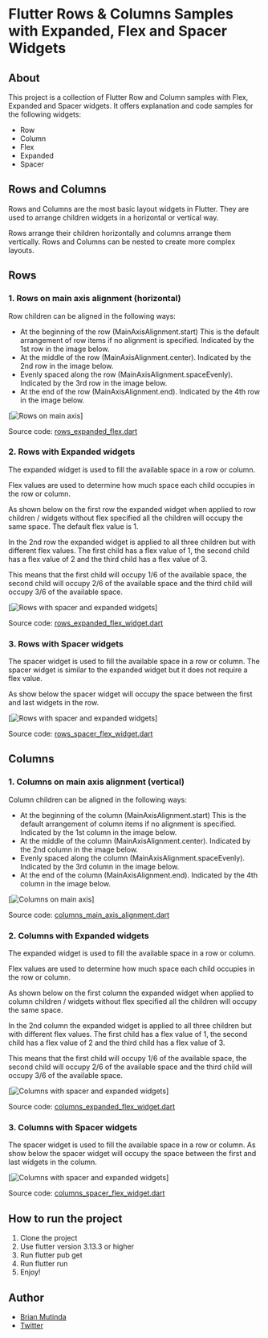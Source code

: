 # Flutter Rows & Columns Samples with Expanded, Flex and Spacer Widgets
## About
This project is a collection of Flutter Row and Column samples with Flex, Expanded and Spacer widgets.
It offers explanation and code samples for the following widgets:
* Row
* Column
* Flex
* Expanded
* Spacer

## Rows and Columns
Rows and Columns are the most basic layout widgets in Flutter.
They are used to arrange children widgets in a horizontal or vertical way.

Rows arrange their children horizontally and columns arrange them vertically.
Rows and Columns can be nested to create more complex layouts.

## Rows
### 1. Rows on main axis alignment (horizontal)
Row children can be aligned in the following ways:
* At the beginning of the row (MainAxisAlignment.start) This is the default arrangement of row items if no alignment is specified. Indicated by the 1st row in the image below.
* At the middle of the row (MainAxisAlignment.center). Indicated by the 2nd row in the image below.
* Evenly spaced along the row (MainAxisAlignment.spaceEvenly). Indicated by the 3rd row in the image below.
* At the end of the row (MainAxisAlignment.end). Indicated by the 4th row in the image below.

[![Rows on main axis](https://github.com/Brian1011/flutter_row_columns_sample/blob/main/images/rows_main_axis_alignment.png)]

Source code: [rows_expanded_flex.dart](https://github.com/Brian1011/flutter_row_columns_sample/blob/main/lib/widgets/rows/rows_main_axis_alignment.dart)

### 2. Rows with Expanded widgets
The expanded widget is used to fill the available space in a row or column.

Flex values are used to determine how much space each child occupies in the row or column.

As shown below on the first row the expanded widget when applied to row children / widgets without flex specified all the children will occupy the same space.
The default flex value is 1. 

In the 2nd row the expanded widget is applied to all three children but with different flex values. 
The first child has a flex value of 1, the second child has a flex value of 2 and the third child has a flex value of 3. 

This means that the first child will occupy 1/6 of the available space, the second child will occupy 2/6 of the available space and the third child will occupy 3/6 of the available space.

[![Rows with spacer and expanded widgets](https://github.com/Brian1011/flutter_row_columns_sample/blob/main/images/rows_expanded_flex.png)]

Source code: [rows_expanded_flex_widget.dart](https://github.com/Brian1011/flutter_row_columns_sample/blob/main/lib/widgets/rows/rows_expanded_flex_widget.dart)

### 3. Rows with Spacer widgets
The spacer widget is used to fill the available space in a row or column.
The spacer widget is similar to the expanded widget but it does not require a flex value.

As show below the spacer widget will occupy the space between the first and last widgets in the row.

[![Rows with spacer and expanded widgets](https://github.com/Brian1011/flutter_row_columns_sample/blob/main/images/row_spacer_flex.png)]

Source code: [rows_spacer_flex_widget.dart](https://github.com/Brian1011/flutter_row_columns_sample/blob/main/lib/widgets/rows/rows_spacer_flex_widget.dart)

## Columns
### 1. Columns on main axis alignment (vertical)
Column children can be aligned in the following ways:
* At the beginning of the column (MainAxisAlignment.start) This is the default arrangement of column items if no alignment is specified. Indicated by the 1st column in the image below.
* At the middle of the column (MainAxisAlignment.center). Indicated by the 2nd column in the image below.
* Evenly spaced along the column (MainAxisAlignment.spaceEvenly). Indicated by the 3rd column in the image below.
* At the end of the column (MainAxisAlignment.end). Indicated by the 4th column in the image below.

[![Columns on main axis](https://github.com/Brian1011/flutter_row_columns_sample/blob/main/images/column_main_axis_alignment.png)]

Source code: [columns_main_axis_alignment.dart](https://github.com/Brian1011/flutter_row_columns_sample/blob/main/lib/widgets/columns/column_main_axis_alignment_widget.dart)

### 2. Columns with Expanded widgets
The expanded widget is used to fill the available space in a row or column.

Flex values are used to determine how much space each child occupies in the row or column.

As shown below on the first column the expanded widget when applied to column children / widgets without flex specified all the children will occupy the same space.

In the 2nd column the expanded widget is applied to all three children but with different flex values. The first child has a flex value of 1, the second child has a flex value of 2 and the third child has a flex value of 3.

This means that the first child will occupy 1/6 of the available space, the second child will occupy 2/6 of the available space and the third child will occupy 3/6 of the available space.

[![Columns with spacer and expanded widgets](https://github.com/Brian1011/flutter_row_columns_sample/blob/main/images/column_expanded_flex.png)]

Source code: [columns_expanded_flex_widget.dart](https://github.com/Brian1011/flutter_row_columns_sample/blob/main/lib/widgets/columns/column_expanded_flex_widget.dart)

### 3. Columns with Spacer widgets
The spacer widget is used to fill the available space in a row or column. As show below the spacer widget will occupy the space between the first and last widgets in the column.

[![Columns with spacer and expanded widgets](https://github.com/Brian1011/flutter_row_columns_sample/blob/main/images/column_spacer_flex.png)]

Source code: [columns_spacer_flex_widget.dart](https://github.com/Brian1011/flutter_row_columns_sample/blob/main/lib/widgets/columns/column_spacer_flex_widget.dart)

## How to run the project
1. Clone the project
2. Use flutter version 3.13.3 or higher
3. Run flutter pub get
4. Run flutter run
5. Enjoy!

## Author
* [Brian Mutinda](https://github.com/Brian1011/)
* [Twitter](https://twitter.com/brian_1011_dev)
